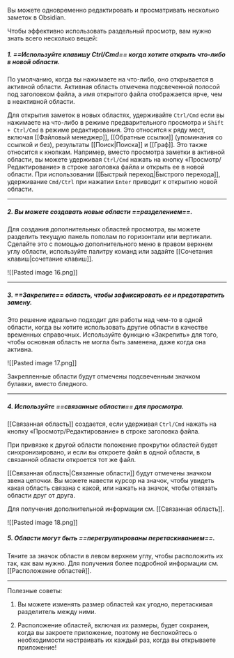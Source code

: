 Вы можете одновременно редактировать и просматривать несколько заметок в Obsidian.

Чтобы эффективно использовать раздельный просмотр, вам нужно знать всего несколько вещей:

##### 1. ==Используйте клавишу Ctrl/Cmd== когда хотите открыть что-либо в новой области.

По умолчанию, когда вы нажимаете на что-либо, оно открывается в активной области. Активная область отмечена подсвеченной полосой под заголовком файла, а имя открытого файла отображается ярче, чем в неактивной области.

Для открытия заметок в новых областях, удерживайте `Ctrl/Cmd` если вы нажимаете на что-либо в режиме предварительного просмотра и `Shift + Ctrl/Cmd` в режиме редактирования. Это относится к ряду мест, включая [[Файловый менеджер]], [[Обратные ссылки]] (упоминания со ссылкой и без), результаты [[Поиск|Поиска]] и [[Граф]]. Это также относится к кнопкам. Например, вместо просмотра заметки в активной области, вы можете удерживая `Ctrl/Cmd` нажать на кнопку «Просмотр/Редактирование» в строке заголовка файла и открыть ее в новой области. При использовании [[Быстрый переход|Быстрого перехода]], удерживание `Cmd/Ctrl` при нажатии `Enter` приводит к открытию новой области.

---

##### 2. Вы можете создавать новые области ==разделением==.

Для создания дополнительных областей просмотра, вы можете разделить текущую панель пополам по горизонтали или вертикали. Сделайте это с помощью дополнительного меню в правом верхнем углу области, используйте палитру команд или задайте [[Сочетания клавиш|сочетание клавиш]].

![[Pasted image 16.png]]

---

##### 3. ==Закрепите== область, чтобы зафиксировать ее и предотвратить замену.

Это решение идеально подходит для работы над чем-то в одной области, когда вы хотите использовать другие области в качестве временных справочных. Используйте функцию «Закрепить» для того, чтобы основная область не могла быть заменена, даже когда она активна.

![[Pasted image 17.png]]

Закрепленные области будут отмечены подсвеченным значком булавки, вместо бледного.

---

##### 4. Используйте ==связанные области== для просмотра.

[[Связанная область]] создается, если удерживая `Ctrl/Cmd` нажать на кнопку «Просмотр/Редактирование» в строке заголовка файла.

При привязке к другой области положение прокрутки областей будет синхронизировано, и если вы откроете файл в одной области, в связанной области откроется тот же файл.

[[Связанная область|Связанные области]] будут отмечены значком звена цепочки. Вы можете навести курсор на значок, чтобы увидеть какая область связана с какой, или нажать на значок, чтобы отвязать области друг от друга.

Для получения дополнительной информации см. [[Связанная область]].

![[Pasted image 18.png]]

##### 5. Области могут быть ==перегруппированы перетаскиванием==.

Тяните за значок области в левом верхнем углу, чтобы расположить их так, как вам нужно. Для получения более подробной информации см. [[Расположение областей]].

---

Полезные советы:

1. Вы можете изменять размер областей как угодно, перетаскивая разделитель между ними.

2. Расположение областей, включая их размеры, будет сохранен, когда вы закроете приложение, поэтому не беспокойтесь о необходимости настраивать их каждый раз, когда вы открываете приложение!